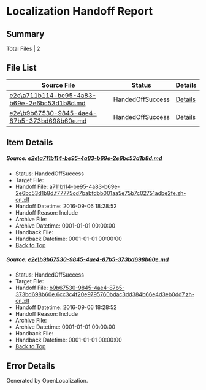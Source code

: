 # <a name='report-top'></a> Localization Handoff Report

## Summary
 Total Files | 2

## File List
 Source File | Status | Details 
 ----------- | ------ | ------- 
 [e2e\a711b114-be95-4a83-b69e-2e6bc53d1b8d.md](https://github.com/OpenLocalizationTestOrg/ol-test0/blob/32771eb8481d9e82da44d33b66dccc489307efdc/e2e/a711b114-be95-4a83-b69e-2e6bc53d1b8d.md) | HandedOffSuccess | [Details](#255f64a91ac3112a5521c989e38584479344046b9)
 [e2e\b9b67530-9845-4ae4-87b5-373bd698b60e.md](https://github.com/OpenLocalizationTestOrg/ol-test0/blob/32771eb8481d9e82da44d33b66dccc489307efdc/e2e/b9b67530-9845-4ae4-87b5-373bd698b60e.md) | HandedOffSuccess | [Details](#ceded37a803704bf57312e4813e930698b20430012)

## Item Details
##### <a name='255f64a91ac3112a5521c989e38584479344046b9'></a> Source: [e2e\a711b114-be95-4a83-b69e-2e6bc53d1b8d.md](https://github.com/OpenLocalizationTestOrg/ol-test0/blob/32771eb8481d9e82da44d33b66dccc489307efdc/e2e/a711b114-be95-4a83-b69e-2e6bc53d1b8d.md)
* Status: HandedOffSuccess
* Target File: 
* Handoff File: [a711b114-be95-4a83-b69e-2e6bc53d1b8d.f77775cd7babfdbb001aa5e75b7c02751adbe2fe.zh-cn.xlf](https://github.com/OpenLocalizationTestOrg/ol-test0-handoff/blob/5de007d0ad88d7aac717e744326cb77995e42806/ol-handoff/OpenLocalizationTestOrg/ol-test0-zhcn/ci/ht/a711b114-be95-4a83-b69e-2e6bc53d1b8d.f77775cd7babfdbb001aa5e75b7c02751adbe2fe.zh-cn.xlf)
* Handoff Datetime: 2016-09-06 18:28:52
* Handoff Reason: Include
* Archive File: 
* Archive Datetime: 0001-01-01 00:00:00
* Handback File: 
* Handback Datetime: 0001-01-01 00:00:00
* [Back to Top](#report-top)

##### <a name='ceded37a803704bf57312e4813e930698b20430012'></a> Source: [e2e\b9b67530-9845-4ae4-87b5-373bd698b60e.md](https://github.com/OpenLocalizationTestOrg/ol-test0/blob/32771eb8481d9e82da44d33b66dccc489307efdc/e2e/b9b67530-9845-4ae4-87b5-373bd698b60e.md)
* Status: HandedOffSuccess
* Target File: 
* Handoff File: [b9b67530-9845-4ae4-87b5-373bd698b60e.6cc3c4f20e9795760bdac3dd384b66e4d3eb0dd7.zh-cn.xlf](https://github.com/OpenLocalizationTestOrg/ol-test0-handoff/blob/5de007d0ad88d7aac717e744326cb77995e42806/ol-handoff/OpenLocalizationTestOrg/ol-test0-zhcn/ci/ht/b9b67530-9845-4ae4-87b5-373bd698b60e.6cc3c4f20e9795760bdac3dd384b66e4d3eb0dd7.zh-cn.xlf)
* Handoff Datetime: 2016-09-06 18:28:52
* Handoff Reason: Include
* Archive File: 
* Archive Datetime: 0001-01-01 00:00:00
* Handback File: 
* Handback Datetime: 0001-01-01 00:00:00
* [Back to Top](#report-top)


## Error Details

Generated by OpenLocalization.

